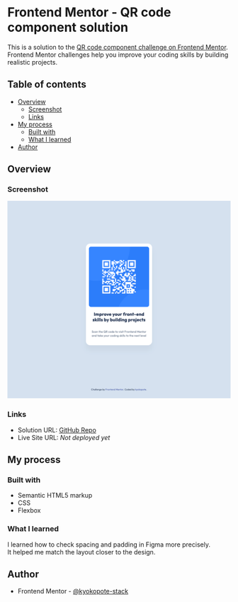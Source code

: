 # Frontend Mentor - QR code component solution

This is a solution to the [QR code component challenge on Frontend Mentor](https://www.frontendmentor.io/challenges/qr-code-component-iux_sIO_H).  
Frontend Mentor challenges help you improve your coding skills by building realistic projects.

## Table of contents

- [Overview](#overview)
  - [Screenshot](#screenshot)
  - [Links](#links)
- [My process](#my-process)
  - [Built with](#built-with)
  - [What I learned](#what-i-learned)
- [Author](#author)

## Overview

### Screenshot

![QR Code Screenshot](./screenshot.png)

### Links

- Solution URL: [GitHub Repo](https://github.com/kyokopote-stack/qr-code-component)
- Live Site URL: _Not deployed yet_

## My process

### Built with

- Semantic HTML5 markup
- CSS
- Flexbox

### What I learned

I learned how to check spacing and padding in Figma more precisely.  
It helped me match the layout closer to the design.

## Author

- Frontend Mentor - [@kyokopote-stack](https://www.frontendmentor.io/profile/kyokopote-stack)
